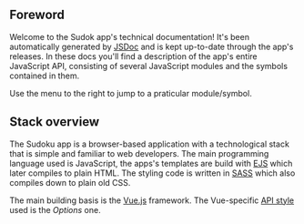## Foreword

Welcome to the Sudok app's technical documentation!
It's been automatically generated by [JSDoc](https://jsdoc.app/) 
and is kept up-to-date through the app's releases.
In these docs you'll find a description of the app's entire JavaScript
API, consisting of several JavaScript modules and the symbols contained
in them.

Use the menu to the right to jump to a praticular module/symbol.

## Stack overview

The Sudoku app is a browser-based application with a technological 
stack that is simple and familiar to web developers. The main programming 
language used is JavaScript, the apps's templates are build with 
[EJS](https://ejs.co/) which later compiles to plain HTML.
The styling code is written in [SASS](https://sass-lang.com/) which also
compiles down to plain old CSS.

The main building basis is the [Vue.js](https://vuejs.org/) framework. The 
Vue-specific [API style](https://vuejs.org/guide/introduction.html#api-styles) 
used is the *Options* one.